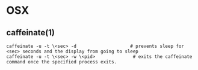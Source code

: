# OSX

## caffeinate(1)

    caffeinate -u -t \<sec> -d                    # prevents sleep for <sec> seconds and the display from going to sleep
    caffeinate -u -t \<sec> -w \<pid>              # exits the caffeinate command once the specified process exits.
